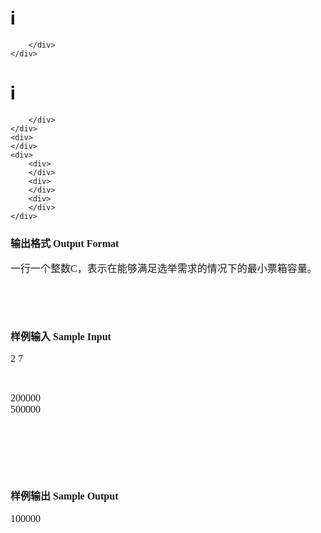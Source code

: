 

# i


		</div>
	</div>
	
# i


		</div>
	</div>
	<div>
	</div>
	<div>
		<div>
		</div>
		<div>
		</div>
		<div>
		</div>
	</div>
</div>
<div>
	<div>
		<div>
		</div>
		<div>
		</div>
		<div>
		</div>
	</div>
	<div>
	</div>
	<div>
		<div>
			<h3>
				<span style="font-family:&#39;Microsoft YaHei&#39;;font-size:16px;">输出格式 Output Format</span> 
			</h3>
			<p>
				<span style="font-family:&#39;Microsoft YaHei&#39;;font-size:16px;">一行一个整数C，表示在能够满足选举需求的情况下的最小票箱容量。</span> 
			</p>
			<p>
				<br/>
			</p>
			<div>
				<div>
					<div>
						<p>
							<br/>
						</p>
						<h3>
							<span style="font-family:&#39;Microsoft YaHei&#39;;font-size:16px;">样例输入 Sample Input</span> 
						</h3>
						<p>
							<span style="font-family:&#39;Microsoft YaHei&#39;;font-size:16px;">2 7</span> 
						</p>
						<p>
							<br/>
						</p>
						<div>
							<span style="font-family:&#39;Microsoft YaHei&#39;;font-size:16px;">200000</span> 
						</div>
						<div>
							<span style="font-family:&#39;Microsoft YaHei&#39;;font-size:16px;">500000</span> 
						</div>
						<p>
							<br/>
						</p>
						<p>
							<br/>
						</p>
						<div>
						</div>
					</div>
				</div>
				<div>
				</div>
				<div>
					<div>
					</div>
					<div>
					</div>
					<div>
					</div>
				</div>
			</div>
			<div>
				<div>
					<div>
					</div>
					<div>
					</div>
					<div>
					</div>
				</div>
				<div>
				</div>
				<div>
					<p>
						<br/>
					</p>
					<h3>
						<span style="font-family:&#39;Microsoft YaHei&#39;;font-size:16px;">样例输出 Sample Output</span> 
					</h3>
					<p>
						<span style="font-family:&#39;Microsoft YaHei&#39;;font-size:16px;">100000</span> 
					</p>
					<p>
						<br/>
					</p>
					<p>
						<br/>
					</p>
				</div>
			</div>
<br/>
			<p>
				<br/>
			</p>
		</div>
	</div>
</div>
